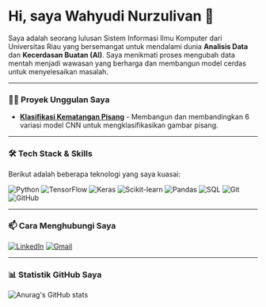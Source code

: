 # Hi, saya Wahyudi Nurzulivan 👋

Saya adalah seorang lulusan Sistem Informasi Ilmu Komputer dari Universitas Riau yang bersemangat untuk mendalami dunia **Analisis Data** dan **Kecerdasan Buatan (AI)**. Saya menikmati proses mengubah data mentah menjadi wawasan yang berharga dan membangun model cerdas untuk menyelesaikan masalah.

---

### 👨‍💻 Proyek Unggulan Saya

* [**Klasifikasi Kematangan Pisang**](https://github.com/whyd-nrzlvn/klasifikasi-pisang.git) - Membangun dan membandingkan 6 variasi model CNN untuk mengklasifikasikan gambar pisang.

---

### 🛠️ Tech Stack & Skills

Berikut adalah beberapa teknologi yang saya kuasai:

![Python](https://img.shields.io/badge/python-3670A0?style=for-the-badge&logo=python&logoColor=ffdd54)
![TensorFlow](https://img.shields.io/badge/TensorFlow-%23FF6F00.svg?style=for-the-badge&logo=TensorFlow&logoColor=white)
![Keras](https://img.shields.io/badge/Keras-%23D00000.svg?style=for-the-badge&logo=Keras&logoColor=white)
![Scikit-learn](https://img.shields.io/badge/scikit--learn-%23F7931E.svg?style=for-the-badge&logo=scikit-learn&logoColor=white)
![Pandas](https://img.shields.io/badge/pandas-%23150458.svg?style=for-the-badge&logo=pandas&logoColor=white)
![SQL](https://img.shields.io/badge/SQL-025E8C?style=for-the-badge&logo=postgresql&logoColor=white)
![Git](https://img.shields.io/badge/git-%23F05033.svg?style=for-the-badge&logo=git&logoColor=white)
![GitHub](https://img.shields.io/badge/github-%23121011.svg?style=for-the-badge&logo=github&logoColor=white)

---

### 📫 Cara Menghubungi Saya

[![LinkedIn](https://img.shields.io/badge/linkedin-%230077B5.svg?style=for-the-badge&logo=linkedin&logoColor=white)](www.linkedin.com/in/wahyudi-nurzulivan-8a764b364)
[![Gmail](https://img.shields.io/badge/Gmail-D14836?style=for-the-badge&logo=gmail&logoColor=white)](mailto:wahyunurzu@gmail.com)

---

### 📊 Statistik GitHub Saya

![Anurag's GitHub stats](https://github-readme-stats.vercel.app/api?username=whyd-nrzlvn&show_icons=true&theme=radical)
